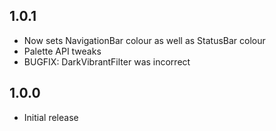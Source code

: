 1.0.1
-------

- Now sets NavigationBar colour as well as StatusBar colour
- Palette API tweaks
- BUGFIX: DarkVibrantFilter was incorrect

1.0.0
-------

- Initial release

